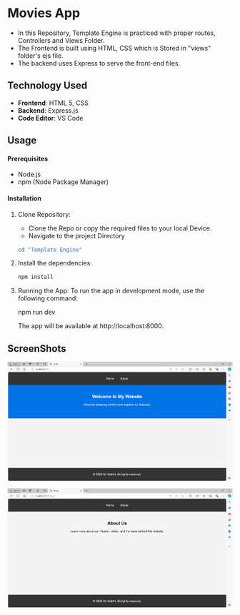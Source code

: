 # Movies App

- In this Repository, Template Engine is practiced with proper routes, Controllers and Views Folder.
- The Frontend is built using HTML, CSS which is Stored in "views" folder's ejs file. 
- The backend uses Express to serve the front-end files.

## Technology Used

- **Frontend**: HTML 5, CSS
- **Backend**: Express.js 
- **Code Editor**: VS Code

## Usage

#### Prerequisites

- Node.js
- npm (Node Package Manager)

#### Installation

1. Clone Repository:

    - Clone the Repo or copy the required files to your local Device.
    - Navigate to the project Directory

    ```bash
    cd "Template Engine"

2. Install the dependencies:

    ```bash
    npm install

3. Running the App: 
    To run the app in development mode, use the following command:

    npm run dev

    The app will be available at http://localhost:8000.

## ScreenShots

![alt text](img-1.png)




![alt text](img-2.png)







